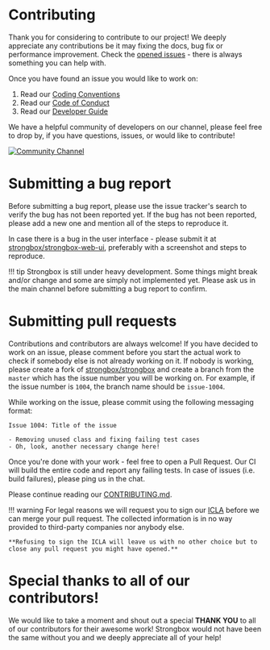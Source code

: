 # Contributing

Thank you for considering to contribute to our project! We deeply appreciate any contributions be it may fixing the docs, 
bug fix or performance improvement. Check the <a href="https://github.com/strongbox/strongbox/issues">opened issues</a> -
there is always something you can help with.

Once you have found an issue you would like to work on:
 
1. Read our [Coding Conventions](./developer-guide/coding-convention.md)
2. Read our [Code of Conduct](https://github.com/strongbox/strongbox/blob/master/CODE-OF-CONDUCT.md)
3. Read our [Developer Guide](./developer-guide/getting-started.md)

We have a helpful community of developers on our channel, please feel free to drop by, if you have questions, issues, or would like to contribute!  
  
<a href="https://chat.carlspring.org/channel/community" target="_blank">
    <img src="https://chat.carlspring.org/images/join-chat.svg" alt="Community Channel"/>
</a>  
  
# Submitting a bug report

Before submitting a bug report, please use the issue tracker's search to verify the bug has not been reported yet.
If the bug has not been reported, please add a new one and mention all of the steps to reproduce it. 

In case there is a bug in the user interface - please submit it at <a href="https://github.com/strongbox/strongbox-web-ui" target="_blank">strongbox/strongbox-web-ui</a>, 
preferably with a screenshot and steps to reproduce.  

!!! tip
    Strongbox is still under heavy development. Some things might break and/or change and some are simply not implemented yet.
    Please ask us in the main channel before submitting a bug report to confirm. 


# Submitting pull requests

Contributions and contributors are always welcome! If you have decided to work on an issue, please comment before you 
start the actual work to check if somebody else is not already working on it. If nobody is working, please create a fork
of <a href="https://github.com/strongbox/strongbox" target="_blank">strongbox/strongbox</a> and create a branch from 
the `master` which has the issue number you will be working on. For example, if the issue number is `1004`, the branch
name should be `issue-1004`.  
  
While working on the issue, please commit using the following messaging format:

```
Issue 1004: Title of the issue

- Removing unused class and fixing failing test cases
- Oh, look, another necessary change here!
```

Once you're done with your work - feel free to open a Pull Request. Our CI will build the entire code and report any
failing tests. In case of issues (i.e. build failures), please ping us in the chat.  
  
Please continue reading our [CONTRIBUTING.md](https://github.com/strongbox/strongbox/blob/master/CONTRIBUTING.md). 

!!! warning
    For legal reasons we will request you to sign our <a href="{{resources}}/pdfs/ICLA.pdf" target="_blank">ICLA</a> before we can merge your 
    pull request. The collected information is in no way provided to third-party companies nor anybody else.  
       
    **Refusing to sign the ICLA will leave us with no other choice but to close any pull request you might have opened.**
  

# Special thanks to all of our contributors! 

We would like to take a moment and shout out a special **THANK YOU** to all of our contributors for their awesome work!
Strongbox would not have been the same without you and we deeply appreciate all of your help!


 
